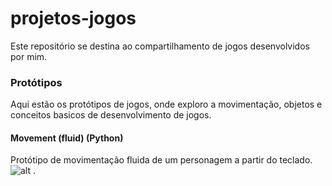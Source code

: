 # projetos-jogos
Este repositório se destina ao compartilhamento de jogos desenvolvidos por mim.


### Protótipos
Aqui estão os protótipos de jogos, onde exploro a movimentação, objetos e conceitos basicos de desenvolvimento de jogos.


#### Movement (fluid) (Python)
Protótipo de movimentação fluida de um personagem a partir do teclado.
![alt](https://i.imgur.com/tB94DBP.gif)
.

